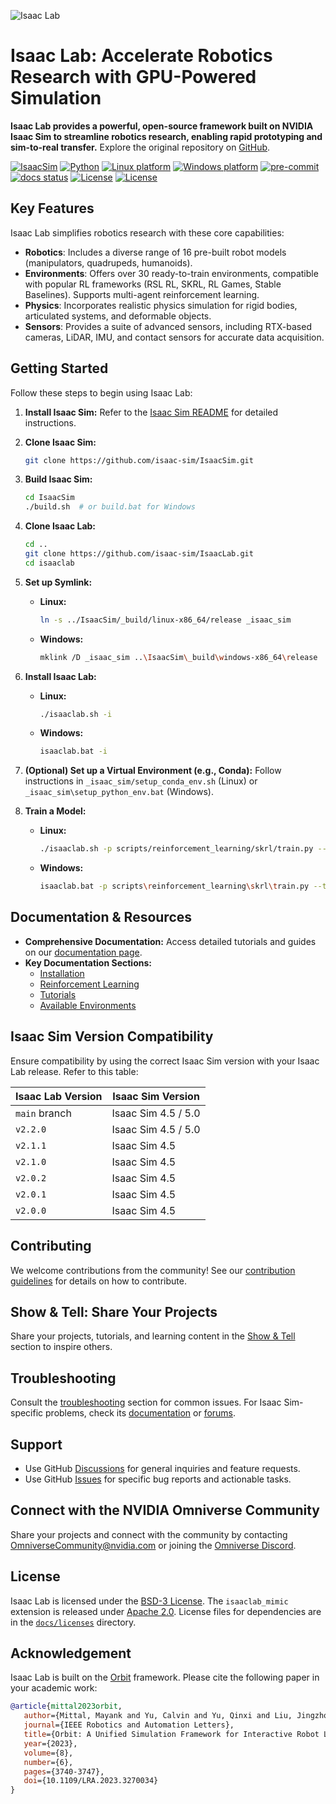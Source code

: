 <!-- Improved & Summarized README for Isaac Lab -->
![Isaac Lab](docs/source/_static/isaaclab.jpg)

# Isaac Lab: Accelerate Robotics Research with GPU-Powered Simulation

**Isaac Lab provides a powerful, open-source framework built on NVIDIA Isaac Sim to streamline robotics research, enabling rapid prototyping and sim-to-real transfer.**  Explore the original repository on [GitHub](https://github.com/isaac-sim/IsaacLab).

[![IsaacSim](https://img.shields.io/badge/IsaacSim-5.0.0-silver.svg)](https://docs.isaacsim.omniverse.nvidia.com/latest/index.html)
[![Python](https://img.shields.io/badge/python-3.11-blue.svg)](https://docs.python.org/3/whatsnew/3.11.html)
[![Linux platform](https://img.shields.io/badge/platform-linux--64-orange.svg)](https://releases.ubuntu.com/22.04/)
[![Windows platform](https://img.shields.io/badge/platform-windows--64-orange.svg)](https://www.microsoft.com/en-us/)
[![pre-commit](https://img.shields.io/github/actions/workflow/status/isaac-sim/IsaacLab/pre-commit.yaml?logo=pre-commit&logoColor=white&label=pre-commit&color=brightgreen)](https://github.com/isaac-sim/IsaacLab/actions/workflows/pre-commit.yaml)
[![docs status](https://img.shields.io/github/actions/workflow/status/isaac-sim/IsaacLab/docs.yaml?label=docs&color=brightgreen)](https://github.com/isaac-sim/IsaacLab/actions/workflows/docs.yaml)
[![License](https://img.shields.io/badge/license-BSD--3-yellow.svg)](https://opensource.org/licenses/BSD-3-Clause)
[![License](https://img.shields.io/badge/license-Apache--2.0-yellow.svg)](https://opensource.org/license/apache-2-0)

## Key Features

Isaac Lab simplifies robotics research with these core capabilities:

*   **Robotics**: Includes a diverse range of 16 pre-built robot models (manipulators, quadrupeds, humanoids).
*   **Environments**: Offers over 30 ready-to-train environments, compatible with popular RL frameworks (RSL RL, SKRL, RL Games, Stable Baselines).  Supports multi-agent reinforcement learning.
*   **Physics**: Incorporates realistic physics simulation for rigid bodies, articulated systems, and deformable objects.
*   **Sensors**: Provides a suite of advanced sensors, including RTX-based cameras, LiDAR, IMU, and contact sensors for accurate data acquisition.

## Getting Started

Follow these steps to begin using Isaac Lab:

1.  **Install Isaac Sim:** Refer to the [Isaac Sim README](https://github.com/isaac-sim/IsaacSim?tab=readme-ov-file#quick-start) for detailed instructions.

2.  **Clone Isaac Sim:**

    ```bash
    git clone https://github.com/isaac-sim/IsaacSim.git
    ```

3.  **Build Isaac Sim:**

    ```bash
    cd IsaacSim
    ./build.sh  # or build.bat for Windows
    ```

4.  **Clone Isaac Lab:**

    ```bash
    cd ..
    git clone https://github.com/isaac-sim/IsaacLab.git
    cd isaaclab
    ```

5.  **Set up Symlink:**

    *   **Linux:**

        ```bash
        ln -s ../IsaacSim/_build/linux-x86_64/release _isaac_sim
        ```
    *   **Windows:**

        ```bash
        mklink /D _isaac_sim ..\IsaacSim\_build\windows-x86_64\release
        ```

6.  **Install Isaac Lab:**

    *   **Linux:**

        ```bash
        ./isaaclab.sh -i
        ```
    *   **Windows:**

        ```bash
        isaaclab.bat -i
        ```

7.  **(Optional) Set up a Virtual Environment (e.g., Conda):**  Follow instructions in `_isaac_sim/setup_conda_env.sh` (Linux) or `_isaac_sim\setup_python_env.bat` (Windows).

8.  **Train a Model:**

    *   **Linux:**

        ```bash
        ./isaaclab.sh -p scripts/reinforcement_learning/skrl/train.py --task Isaac-Ant-v0 --headless
        ```
    *   **Windows:**

        ```bash
        isaaclab.bat -p scripts\reinforcement_learning\skrl\train.py --task Isaac-Ant-v0 --headless
        ```

## Documentation & Resources

*   **Comprehensive Documentation:** Access detailed tutorials and guides on our [documentation page](https://isaac-sim.github.io/IsaacLab).
*   **Key Documentation Sections:**
    *   [Installation](https://isaac-sim.github.io/IsaacLab/main/source/setup/installation/index.html#local-installation)
    *   [Reinforcement Learning](https://isaac-sim.github.io/IsaacLab/main/source/overview/reinforcement-learning/rl_existing_scripts.html)
    *   [Tutorials](https://isaac-sim.github.io/IsaacLab/main/source/tutorials/index.html)
    *   [Available Environments](https://isaac-sim.github.io/IsaacLab/main/source/overview/environments.html)

## Isaac Sim Version Compatibility

Ensure compatibility by using the correct Isaac Sim version with your Isaac Lab release.  Refer to this table:

| Isaac Lab Version       | Isaac Sim Version   |
| ----------------------- | ------------------- |
| `main` branch           | Isaac Sim 4.5 / 5.0 |
| `v2.2.0`                | Isaac Sim 4.5 / 5.0 |
| `v2.1.1`                | Isaac Sim 4.5       |
| `v2.1.0`                | Isaac Sim 4.5       |
| `v2.0.2`                | Isaac Sim 4.5       |
| `v2.0.1`                | Isaac Sim 4.5       |
| `v2.0.0`                | Isaac Sim 4.5       |

## Contributing

We welcome contributions from the community!  See our [contribution guidelines](https://isaac-sim.github.io/IsaacLab/main/source/refs/contributing.html) for details on how to contribute.

## Show & Tell: Share Your Projects

Share your projects, tutorials, and learning content in the [Show & Tell](https://github.com/isaac-sim/IsaacLab/discussions/categories/show-and-tell) section to inspire others.

## Troubleshooting

Consult the [troubleshooting](https://isaac-sim.github.io/IsaacLab/main/source/refs/troubleshooting.html) section for common issues.  For Isaac Sim-specific problems, check its [documentation](https://docs.omniverse.nvidia.com/app_isaacsim/app_isaacsim/overview.html) or [forums](https://forums.developer.nvidia.com/c/agx-autonomous-machines/isaac/67).

## Support

*   Use GitHub [Discussions](https://github.com/isaac-sim/IsaacLab/discussions) for general inquiries and feature requests.
*   Use GitHub [Issues](https://github.com/isaac-sim/IsaacLab/issues) for specific bug reports and actionable tasks.

## Connect with the NVIDIA Omniverse Community

Share your projects and connect with the community by contacting OmniverseCommunity@nvidia.com or joining the [Omniverse Discord](https://discord.com/invite/nvidiaomniverse).

## License

Isaac Lab is licensed under the [BSD-3 License](LICENSE). The `isaaclab_mimic` extension is released under [Apache 2.0](LICENSE-mimic). License files for dependencies are in the [`docs/licenses`](docs/licenses) directory.

## Acknowledgement

Isaac Lab is built on the [Orbit](https://isaac-orbit.github.io/) framework. Please cite the following paper in your academic work:

```bibtex
@article{mittal2023orbit,
   author={Mittal, Mayank and Yu, Calvin and Yu, Qinxi and Liu, Jingzhou and Rudin, Nikita and Hoeller, David and Yuan, Jia Lin and Singh, Ritvik and Guo, Yunrong and Mazhar, Hammad and Mandlekar, Ajay and Babich, Buck and State, Gavriel and Hutter, Marco and Garg, Animesh},
   journal={IEEE Robotics and Automation Letters},
   title={Orbit: A Unified Simulation Framework for Interactive Robot Learning Environments},
   year={2023},
   volume={8},
   number={6},
   pages={3740-3747},
   doi={10.1109/LRA.2023.3270034}
}
```